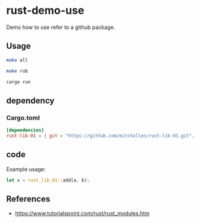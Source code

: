 rust-demo-use
==

Demo how to use refer to a github package.

## Usage 

```sh
make all
```

```sh
make rub
```

```sh
cargo run
```

## dependency

### Cargo.toml

```toml
[dependencies]
rust-lib-01 = { git = "https://github.com/mitchallen/rust-lib-01.git", tag = "v0.1.2" }
```

## code

Example usage:

```rs
let x = rust_lib_01::add(a, b);
```

## References

* https://www.tutorialspoint.com/rust/rust_modules.htm 

